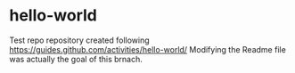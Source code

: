 # hello-world
Test repo
repository created following https://guides.github.com/activities/hello-world/
Modifying the Readme file was actually the goal of this brnach.
